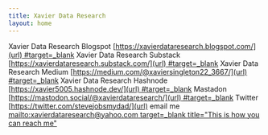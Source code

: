 ```yaml
---
title: Xavier Data Research
layout: home
---
```


    
Xavier Data Research Blogspot [https://xavierdataresearch.blogspot.com/](url)<a href="https://xavierdataresearch.blogspot.com"> #target=_blank</a>
Xavier Data Research Substack [https://xavierdataresearch.substack.com/](url)<a href="https://xavierdataresearch.substack.com"> #target=_blank</a>
Xavier Data Research Medium [https://medium.com/@xaviersingleton22_3667/](url)<a href="https://medium.com/@xaviersingleton22_3667"> #target=_blank</a>
Xavier Data Research Hashnode [https://xavier5005.hashnode.dev/](url)<a href="https://xavier5005.hashnode.dev"> #target=_blank</a>
Mastadon [https://mastodon.social/@xavierdataresearch/](url)<a href="https://mastodon.social/@xavierdataresearch"> #target=_blank</a>
Twitter [https://twitter.com/stevejobsmydad/](url)
email me [mailto:xavierdataresearch@yahoo.com](url)<a href="mailto:xavierdataresearch@yahoo.com"> target=_blank title="This is how you can reach me"
